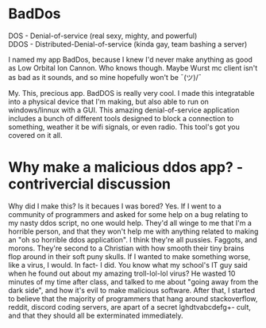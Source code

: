 # BadDos
DOS  - Denial-of-service (real sexy, mighty, and powerful)<br>
DDOS - Distributed-Denial-of-service (kinda gay, team bashing a server)

I named my app BadDos, because I knew I'd never make anything as good as Low Orbital Ion Cannon.
Who knows though. Maybe Wurst mc client isn't as bad as it sounds, and so mine hopefully won't be ¯\(ツ)/¯

My. This, precious app. BadDOS is really very cool. I made this integratable into a physical device that I'm making, but also able to run on windows/linnux with a GUI.
This amazing denial-of-service application includes a bunch of different tools designed to block a connection to something, weather it be wifi signals, or even radio. This tool's got you covered on it all.

# Why make a malicious ddos app? - contrivercial discussion
Why did I make this? Is it becaues I was bored? Yes.
If I went to a community of programmers and asked for some help on a bug relating to my nasty ddos script, no one would help.
They'd all winge to me that I'm a horrible person, and that they won't help me with anything related to making an "oh so horrible ddos application".
I think they're all pussies. Faggots, and morons. They're second to a Christian with how smooth their tiny brains flop around in their soft puny skulls.
If I wanted to make something worse, like a virus, I would. In fact- I did. You know what my school's IT guy said when he found out about my amazing troll-lol-lol virus?
He wasted 10 minutes of my time after class, and talked to me about "going away from the dark side", and how it's evil to make malicious software. After that, I started to believe
that the majority of programmers that hang around stackoverflow, reddit, discord coding servers, are apart of a secret lghdtvabcdefg+- cult, and that they should all be exterminated immediately.
